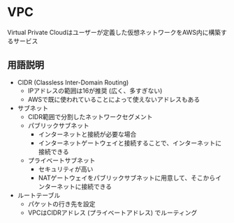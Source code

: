 # VPC

Virtual Private Cloudはユーザーが定義した仮想ネットワークをAWS内に構築するサービス

## 用語説明

- CIDR (Classless Inter-Domain Routing)
  - IPアドレスの範囲は16が推奨 (広く、多すぎない)
  - AWSで既に使われていることによって使えないアドレスもある
- サブネット
  - CIDR範囲で分割したネットワークセグメント
  - パブリックサブネット
    - インターネットと接続が必要な場合
	- インターネットゲートウェイと接続することで、インターネットに接続できる
  - プライベートサブネット
    - セキュリティが高い
	- NATゲートウェイをパブリックサブネットに用意して、そこからインターネットに接続できる
- ルートテーブル
  - パケットの行き先を設定
  - VPCはCIDRアドレス (プライベートアドレス) でルーティング


